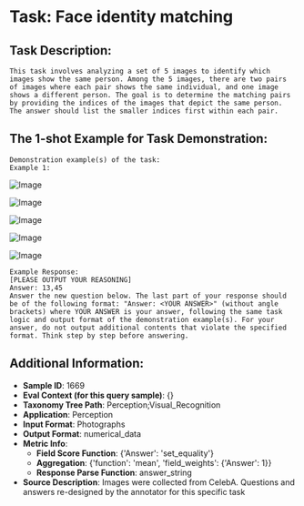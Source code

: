 # Task: Face identity matching

## Task Description:

```
This task involves analyzing a set of 5 images to identify which images show the same person. Among the 5 images, there are two pairs of images where each pair shows the same individual, and one image shows a different person. The goal is to determine the matching pairs by providing the indices of the images that depict the same person. The answer should list the smaller indices first within each pair.
```

## The 1-shot Example for Task Demonstration:

```
Demonstration example(s) of the task:
Example 1:
```

![Image](1_1.png)

![Image](1_2.png)

![Image](1_3.png)

![Image](1_4.png)

![Image](1_5.png)

```
Example Response:
[PLEASE OUTPUT YOUR REASONING]
Answer: 13,45
Answer the new question below. The last part of your response should be of the following format: "Answer: <YOUR ANSWER>" (without angle brackets) where YOUR ANSWER is your answer, following the same task logic and output format of the demonstration example(s). For your answer, do not output additional contents that violate the specified format. Think step by step before answering.
```

## Additional Information:

- **Sample ID**: 1669
- **Eval Context (for this query sample)**: {}
- **Taxonomy Tree Path**: Perception;Visual_Recognition
- **Application**: Perception
- **Input Format**: Photographs
- **Output Format**: numerical_data
- **Metric Info**:
  - **Field Score Function**: {'Answer': 'set_equality'}
  - **Aggregation**: {'function': 'mean', 'field_weights': {'Answer': 1}}
  - **Response Parse Function**: answer_string
- **Source Description**: Images were collected from CelebA. Questions and answers re-designed by the annotator for this specific task
